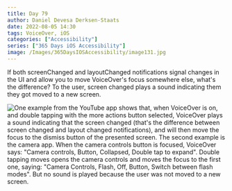 ```yaml
---
title: Day 79
author: Daniel Devesa Derksen-Staats
date: 2022-08-05 14:30
tags: VoiceOver, iOS
categories: ["Accessibility"]
series: ["365 Days iOS Accessibility"]
image: /Images/365DaysIOSAccessibility/image131.jpg
---
```


If both screenChanged and layoutChanged notifications signal changes in the UI and allow you to move VoiceOver's focus somewhere else, what's the difference? To the user, screen changed plays a sound indicating them they got moved to a new screen.

![One example from the YouTube app shows that, when VoiceOver is on, and double tapping with the more actions button selected, VoiceOver plays a sound indicating that the screen changed (that's the difference between screen changed and layout changed notifications), and will then move the focus to the dismiss button of the presented screen. The second example is the camera app. When the camera controls button is focused, VoiceOver says: "Camera controls, Button, Collapsed, Double tap to expand". Double tapping moves opens the camera controls and moves the focus to the first one, saying: "Camera Controls, Flash, Off, Button, Switch between flash modes". But no sound is played because the user was not moved to a new screen.](/Images/365DaysIOSAccessibility/image131.jpg)

